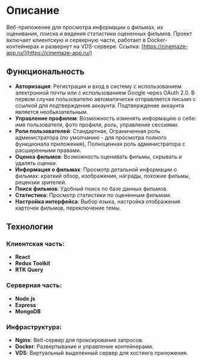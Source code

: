 # Описание

Веб-приложение для просмотра информации о фильмах, их оценивания, поиска и ведения статистики оцененных фильмов. Проект включает клиентскую и серверную части, работает в Docker-контейнерах и развернут на VDS-сервере. 
Ссылка: [https://cinemaze-app.ru/](https://cinemaze-app.ru/)

## Функциональность

- **Авторизация**: Регистрация и вход в систему с использованием электронной почты или с использованием Google через OAuth 2.0. В первом случае пользователю автоматически отправляется письмо с ссылкой для подтверждения аккаунта. Подтверждение аккаунта является необьязательным.
- **Управление профилем**: Возможность изменять информацию о себе: имя пользователя, фото профиля, роль, управление сессиями.
- **Роли пользователей**: Стандартная, Ограниченная роль администратора (по умолчанию - для просмотра полного функционала приложения), Полноценная роль администратора с расширенными правами.
- **Оценка фильмов**: Возможность оценивать фильмы, скрывать и удалять оценки.
- **Информация о фильмах**: Просмотр детальной информации о фильмах: краткий обзор, изображения, награды, похожие фильмы, рецензии зрителей.
- **Поиск фильмов**: Удобный поиск по базе данных фильмов.
- **Статистика**: Просмотр статистики по оцененным фильмам.
- **Настройка интерфейса**: Выбор языка, настройка отображения карточек фильмов, переключение темы.

## Технологии

### Клиентская часть:
- **React**
- **Redux Toolkit**
- **RTK Query**

### Серверная часть:
- **Node.js**
- **Express**
- **MongoDB**

### Инфраструктура:
- **Nginx**: Веб-сервер для проксирования запросов.
- **Docker**: Развертывание и управление контейнерами.
- **VDS**: Виртуальный выделенный сервер для хостинга приложения.
